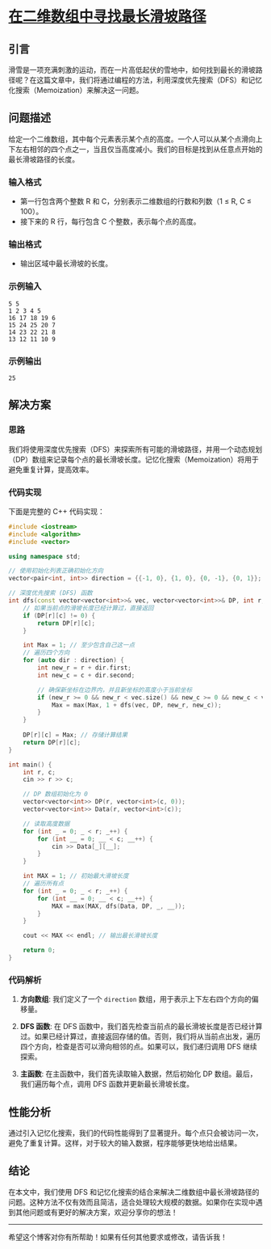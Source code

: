 
# [在二维数组中寻找最长滑坡路径](https://icpc.upc.edu.cn/problem.php?cid=2982&pid=1)

## 引言

滑雪是一项充满刺激的运动，而在一片高低起伏的雪地中，如何找到最长的滑坡路径呢？在这篇文章中，我们将通过编程的方法，利用深度优先搜索（DFS）和记忆化搜索（Memoization）来解决这一问题。

## 问题描述

给定一个二维数组，其中每个元素表示某个点的高度。一个人可以从某个点滑向上下左右相邻的四个点之一，当且仅当高度减小。我们的目标是找到从任意点开始的最长滑坡路径的长度。

### 输入格式

- 第一行包含两个整数 R 和 C，分别表示二维数组的行数和列数（1 ≤ R, C ≤ 100）。
- 接下来的 R 行，每行包含 C 个整数，表示每个点的高度。

### 输出格式

- 输出区域中最长滑坡的长度。

### 示例输入

```
5 5
1 2 3 4 5
16 17 18 19 6
15 24 25 20 7
14 23 22 21 8
13 12 11 10 9
```

### 示例输出

```
25
```

## 解决方案

### 思路

我们将使用深度优先搜索（DFS）来探索所有可能的滑坡路径，并用一个动态规划（DP）数组来记录每个点的最长滑坡长度。记忆化搜索（Memoization）将用于避免重复计算，提高效率。

### 代码实现

下面是完整的 C++ 代码实现：

```cpp
#include <iostream>
#include <algorithm>
#include <vector>

using namespace std;

// 使用初始化列表正确初始化方向
vector<pair<int, int>> direction = {{-1, 0}, {1, 0}, {0, -1}, {0, 1}};

// 深度优先搜索 (DFS) 函数
int dfs(const vector<vector<int>>& vec, vector<vector<int>>& DP, int r, int c) {
    // 如果当前点的滑坡长度已经计算过，直接返回
    if (DP[r][c] != 0) {
        return DP[r][c];
    }

    int Max = 1; // 至少包含自己这一点
    // 遍历四个方向
    for (auto dir : direction) {
        int new_r = r + dir.first;
        int new_c = c + dir.second;

        // 确保新坐标在边界内，并且新坐标的高度小于当前坐标
        if (new_r >= 0 && new_r < vec.size() && new_c >= 0 && new_c < vec[0].size() && vec[new_r][new_c] < vec[r][c]) {
            Max = max(Max, 1 + dfs(vec, DP, new_r, new_c));
        }
    }
    
    DP[r][c] = Max; // 存储计算结果
    return DP[r][c];
}

int main() {
    int r, c;
    cin >> r >> c;

    // DP 数组初始化为 0
    vector<vector<int>> DP(r, vector<int>(c, 0));
    vector<vector<int>> Data(r, vector<int>(c));

    // 读取高度数据
    for (int _ = 0; _ < r; _++) {
        for (int __ = 0; __ < c; __++) {
            cin >> Data[_][__];
        }
    }

    int MAX = 1; // 初始最大滑坡长度
    // 遍历所有点
    for (int _ = 0; _ < r; _++) {
        for (int __ = 0; __ < c; __++) {
            MAX = max(MAX, dfs(Data, DP, _, __));
        }
    }

    cout << MAX << endl; // 输出最长滑坡长度

    return 0;
}
```

### 代码解析

1. **方向数组**:
   我们定义了一个 `direction` 数组，用于表示上下左右四个方向的偏移量。

2. **DFS 函数**:
   在 DFS 函数中，我们首先检查当前点的最长滑坡长度是否已经计算过。如果已经计算过，直接返回存储的值。否则，我们将从当前点出发，遍历四个方向，检查是否可以滑向相邻的点。如果可以，我们递归调用 DFS 继续探索。

3. **主函数**:
   在主函数中，我们首先读取输入数据，然后初始化 DP 数组。最后，我们遍历每个点，调用 DFS 函数并更新最长滑坡长度。

## 性能分析

通过引入记忆化搜索，我们的代码性能得到了显著提升。每个点只会被访问一次，避免了重复计算。这样，对于较大的输入数据，程序能够更快地给出结果。

## 结论

在本文中，我们使用 DFS 和记忆化搜索的结合来解决二维数组中最长滑坡路径的问题。这种方法不仅有效而且简洁，适合处理较大规模的数据。如果你在实现中遇到其他问题或有更好的解决方案，欢迎分享你的想法！

---

希望这个博客对你有所帮助！如果有任何其他要求或修改，请告诉我！
